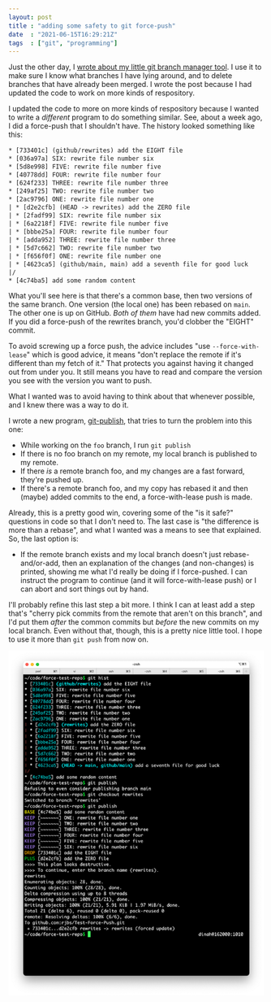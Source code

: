 ```yaml
---
layout: post
title : "adding some safety to git force-push"
date  : "2021-06-15T16:29:21Z"
tags  : ["git", "programming"]
---
```

Just the other day, I [wrote about my little git branch manager
tool](https://rjbs.manxome.org/rubric/entry/2122).  I use it to make sure I
know what branches I have lying around, and to delete branches that have
already been merged.  I wrote the post because I had updated the code to work
on more kinds of respository.

I updated the code to more on more kinds of respository because I wanted to
write a *different* program to do something similar.  See, about a week ago, I
did a force-push that I shouldn't have.  The history looked something like
this:

```
* [733401c] (github/rewrites) add the EIGHT file
* [036a97a] SIX: rewrite file number six
* [5d8e998] FIVE: rewrite file number five
* [40778dd] FOUR: rewrite file number four
* [624f233] THREE: rewrite file number three
* [249af25] TWO: rewrite file number two
* [2ac9796] ONE: rewrite file number one
| * [d2e2cfb] (HEAD -> rewrites) add the ZERO file
| * [2fadf99] SIX: rewrite file number six
| * [6a2218f] FIVE: rewrite file number five
| * [bbbe25a] FOUR: rewrite file number four
| * [adda952] THREE: rewrite file number three
| * [5d7c662] TWO: rewrite file number two
| * [f656f0f] ONE: rewrite file number one
| * [4623ca5] (github/main, main) add a seventh file for good luck
|/
* [4c74ba5] add some random content
```

What you'll see here is that there's a common base, then two versions of the
same branch.  One version (the local one) has been rebased on `main`.  The
other one is up on GitHub.  *Both of them* have had new commits added.  If you
did a force-push of the rewrites branch, you'd clobber the "EIGHT" commit.

To avoid screwing up a force push, the advice includes "use
`--force-with-lease`" which is good advice, it means "don't replace the remote
if it's different than my fetch of it."  That protects you against having it
changed out from under you.  It still means you have to read and compare the
version you see with the version you want to push.

What I wanted was to avoid having to think about that whenever possible, and I
knew there was a way to do it.

I wrote a new program,
[git-publish](https://github.com/rjbs/Git-BranchManager/blob/main/bin/git-publish),
that tries to turn the problem into this one:

* While working on the `foo` branch, I run `git publish`
* If there is no foo branch on my remote, my local branch is published to my
  remote.
* If there *is* a remote branch foo, and my changes are a fast forward, they're
  pushed up.
* If there's a remote branch foo, and my copy has rebased it and then (maybe)
  added commits to the end, a force-with-lease push is made.

Already, this is a pretty good win, covering some of the "is it safe?"
questions in code so that I don't need to.  The last case is "the difference is
more than a rebase", and what I wanted was a means to see that explained.  So,
the last option is:

* If the remote branch exists and my local branch doesn't just
  rebase-and/or-add, then an explanation of the changes (and non-changes) is
  printed, showing me what I'd really be doing if I force-pushed.  I can
  instruct the program to continue (and it will force-with-lease push) or I can
  abort and sort things out by hand.

I'll probably refine this last step a bit more.  I think I can at least add a
step that's "cherry pick commits from the remote that aren't on this branch",
and I'd put them *after* the common commits but *before* the new commits on my
local branch.  Even without that, though, this is a pretty nice little tool.  I
hope to use it more than `git push` from now on.

![screenshot of git-publish](/assets/git-publish.png)
